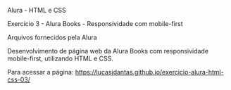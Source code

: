 Alura - HTML e CSS

Exercício 3 - Alura Books - Responsividade com mobile-first

Arquivos fornecidos pela Alura

Desenvolvimento de página web da Alura Books com responsividade mobile-first, utilizando HTML e CSS.

Para acessar a página: https://lucasjdantas.github.io/exercicio-alura-html-css-03/
